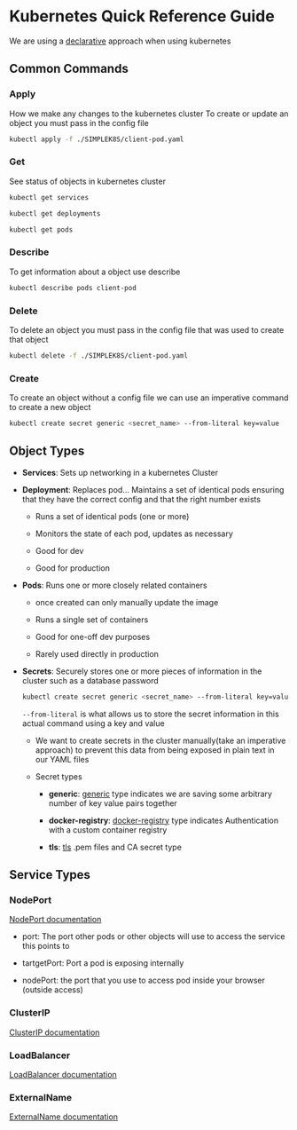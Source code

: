 # Kubernetes Quick Reference Guide

We are using a [declarative](https://tylermcginnis.com/imperative-vs-declarative-programming/) approach when using kubernetes

## Common Commands

### Apply

How we make any changes to the kubernetes cluster
To create or update an object you must pass in the config file

```bash
kubectl apply -f ./SIMPLEK8S/client-pod.yaml
```

### Get

See status of objects in kubernetes cluster

```bash
kubectl get services
```

```bash
kubectl get deployments
```

```bash
kubectl get pods
```

### Describe

To get information about a object use describe

```bash
kubectl describe pods client-pod
```

### Delete

To delete an object you must pass in the config file that was used to create that object

```bash
kubectl delete -f ./SIMPLEK8S/client-pod.yaml
```

### Create

To create an object without a config file we can use an imperative command to create a new object

```bash
kubectl create secret generic <secret_name> --from-literal key=value
```

## Object Types

- **Services**: Sets up networking in a kubernetes Cluster

- **Deployment**: Replaces pod... Maintains a set of identical pods ensuring that they have the correct config and that the right number exists

  - Runs a set of identical pods (one or more)

  - Monitors the state of each pod, updates as necessary

  - Good for dev

  - Good for production

- **Pods**: Runs one or more closely related containers

  - once created can only manually update the image

  - Runs a single set of containers

  - Good for one-off dev purposes

  - Rarely used directly in production

- **Secrets**: Securely stores one or more pieces of information in the cluster such as a database password

  ```bash
  kubectl create secret generic <secret_name> --from-literal key=value
  ```

  `--from-literal` is what allows us to store the secret information in this actual command using a key and value

  - We want to create secrets in the cluster manually(take an imperative approach) to prevent this data from being exposed in plain text in our YAML files
  - Secret types

    - **generic**: [generic](https://kubernetes.io/docs/concepts/configuration/secret/) type indicates we are saving some arbitrary number of key value pairs together

    - **docker-registry**: [docker-registry](https://kubernetes.io/docs/concepts/containers/images/#specifying-imagepullsecrets-on-a-pod) type indicates Authentication with a custom container registry

    - **tls**: [tls](https://kubernetes.github.io/ingress-nginx/user-guide/tls/) .pem files and CA secret type

## Service Types

### NodePort

[NodePort documentation](https://kubernetes.io/docs/concepts/services-networking/service/#nodeport)

- port: The port other pods or other objects will use to access the service this points to

- tartgetPort: Port a pod is exposing internally

- nodePort: the port that you use to access pod inside your browser (outside access)



### ClusterIP

[ClusterIP documentation](https://kubernetes.io/docs/concepts/services-networking/service/#publishing-services-service-types)

### LoadBalancer

[LoadBalancer documentation](https://kubernetes.io/docs/concepts/services-networking/service/#loadbalancer)

### ExternalName

[ExternalName documentation](https://kubernetes.io/docs/concepts/services-networking/service/#externalname)
